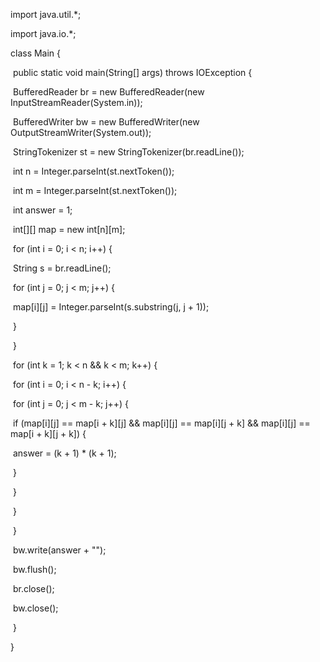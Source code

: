 import java.util.*;

import java.io.*;

class Main {

​    public static void main(String[] args) throws IOException {

​        BufferedReader br = new BufferedReader(new InputStreamReader(System.in));

​        BufferedWriter bw = new BufferedWriter(new OutputStreamWriter(System.out));

​        StringTokenizer st = new StringTokenizer(br.readLine());

​        int n = Integer.parseInt(st.nextToken());

​        int m = Integer.parseInt(st.nextToken());

​        int answer = 1;

​        int[][] map = new int[n][m];

​        for (int i = 0; i < n; i++) {

​            String s = br.readLine();

​            for (int j = 0; j < m; j++) {

​                map[i][j] = Integer.parseInt(s.substring(j, j + 1));

​            }

​        }

​        for (int k = 1; k < n && k < m; k++) {

​            for (int i = 0; i < n - k; i++) {

​                for (int j = 0; j < m - k; j++) {

​                    if (map[i][j] == map[i + k][j] && map[i][j] == map[i][j + k] && map[i][j] == map[i + k][j + k]) {

​                        answer = (k + 1) * (k + 1);

​                    }

​                }

​            }

​        }

​        bw.write(answer + "");

​        bw.flush();

​        br.close();

​        bw.close();

​    }

}